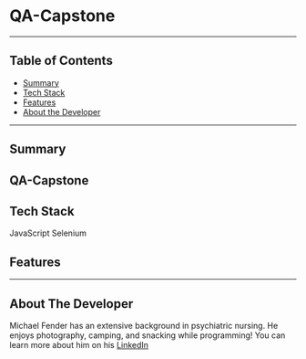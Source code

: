 # QA-Capstone
---
## Table of Contents
* [Summary](#summary)
* [Tech Stack](#techStack)
* [Features](#features)
* [About the Developer](#about)
---
## <a name="summary"></a>Summary
**QA-Capstone**
---

## <a name="stack"></a>Tech Stack
JavaScript
Selenium

## <a name="features"></a>Features

---
## <a name="about"></a>About The Developer
Michael Fender has an extensive background in psychiatric nursing.  He enjoys photography, camping, and snacking while programming!  You can learn more about him on his [LinkedIn](https://www.linkedin.com/in/michael-fender-57652b124/)
